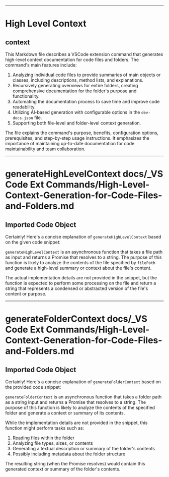 

  ---
# High Level Context
## context
This Markdown file describes a VSCode extension command that generates high-level context documentation for code files and folders. The command's main features include:

1. Analyzing individual code files to provide summaries of main objects or classes, including descriptions, method lists, and explanations.
2. Recursively generating overviews for entire folders, creating comprehensive documentation for the folder's purpose and functionality.
3. Automating the documentation process to save time and improve code readability.
4. Utilizing AI-based generation with configurable options in the `dev-docs.json` file.
5. Supporting both file-level and folder-level context generation.

The file explains the command's purpose, benefits, configuration options, prerequisites, and step-by-step usage instructions. It emphasizes the importance of maintaining up-to-date documentation for code maintainability and team collaboration.

---
# generateHighLevelContext docs/_VS Code Ext Commands/High-Level-Context-Generation-for-Code-Files-and-Folders.md
## Imported Code Object
Certainly! Here's a concise explanation of `generateHighLevelContext` based on the given code snippet:

`generateHighLevelContext` is an asynchronous function that takes a file path as input and returns a Promise that resolves to a string. The purpose of this function is likely to analyze the contents of the file specified by `filePath` and generate a high-level summary or context about the file's content. 

The actual implementation details are not provided in the snippet, but the function is expected to perform some processing on the file and return a string that represents a condensed or abstracted version of the file's content or purpose.

---
# generateFolderContext docs/_VS Code Ext Commands/High-Level-Context-Generation-for-Code-Files-and-Folders.md
## Imported Code Object
Certainly! Here's a concise explanation of `generateFolderContext` based on the provided code snippet:

`generateFolderContext` is an asynchronous function that takes a folder path as a string input and returns a Promise that resolves to a string. The purpose of this function is likely to analyze the contents of the specified folder and generate a context or summary of its contents.

While the implementation details are not provided in the snippet, this function might perform tasks such as:

1. Reading files within the folder
2. Analyzing file types, sizes, or contents
3. Generating a textual description or summary of the folder's contents
4. Possibly including metadata about the folder structure

The resulting string (when the Promise resolves) would contain this generated context or summary of the folder's contents.

  